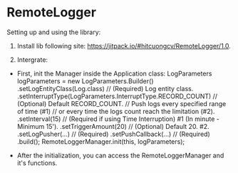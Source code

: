 # RemoteLogger

Setting up and using the library:
1. Install lib following site: https://jitpack.io/#hitcuongcv/RemoteLogger/1.0.

2. Intergrate:
- First, init the Manager inside the Application class:
        LogParameters logParameters = new LogParameters.Builder()
                .setLogEntityClass(Log.class) // (Required) Log entity class. 
                .setInterruptType(LogParameters.InterruptType.RECORD_COUNT) // (Optional) Default RECORD_COUNT.
                                                                            // Push logs every specified range of time (#1) 
                                                                            // or every time the logs count reach the limitation (#2). 
                .setInterval(15) // (Required if using Time Interruption) #1 (In minute - Minimum 15').
                .setTriggerAmount(20) // (Optional) Default 20. #2.
                .setLogPusher(...) // (Required)
                .setPushCallback(...) // (Required)
                .build();
        RemoteLoggerManager.init(this, logParameters);
        
 - After the initialization, you can access the RemoteLoggerManager and it's functions.
